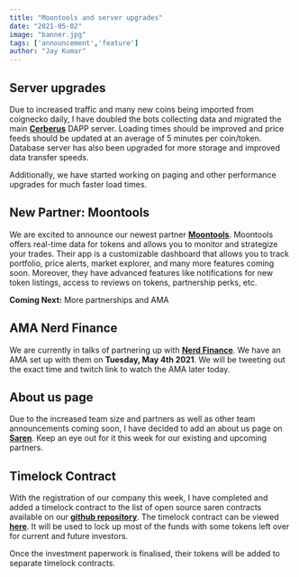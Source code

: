 ```yaml
---
title: "Moontools and server upgrades"
date: "2021-05-02"
image: "banner.jpg"
tags: ['announcement','feature']
author: "Jay Kumar"
---
```


Server upgrades
-----------
Due to increased traffic and many new coins being imported from coignecko daily, I have doubled the bots collecting data
and migrated the main **[Cerberus](http://cerberus.saren.io/)** DAPP server. Loading times should be improved and price
feeds should be updated at an average of 5 minutes per coin/token. Database server has also been upgraded for more
storage and improved data transfer speeds.

Additionally, we have started working on paging and other performance upgrades for much faster load times.

New Partner: Moontools
-----------
We are excited to announce our newest partner **[Moontools](https://www.moontools.io/)**. Moontools offers real-time
data for tokens and allows you to monitor and strategize your trades. Their app is a customizable dashboard that allows
you to track portfolio, price alerts, market explorer, and many more features coming soon. Moreover, they have advanced
features like notifications for new token listings, access to reviews on tokens, partnership perks, etc.

**Coming Next:** More partnerships and AMA

AMA Nerd Finance
-------------------
We are currently in talks of partnering up with **[Nerd Finance](http://nerd.finance/)**. We have an AMA set up with
them on **Tuesday, May 4th 2021**. We will be tweeting out the exact time and twitch link to watch the AMA later today.

About us page
-------------
Due to the increased team size and partners as well as other team announcements coming soon, I have decided to add an
about us page on **[Saren](http://saren.io/)**. Keep an eye out for it this week for our existing and upcoming partners.

Timelock Contract
-------------------
With the registration of our company this week, I have completed and added a timelock contract to the list of open
source saren contracts available on our **[github repository](https://github.com/saren-io/saren-contracts)**. The
timelock contract can be
viewed **[here](https://github.com/saren-io/saren-contracts/blob/main/contracts/token/utils/timelock.sol)**. It will be
used to lock up most of the funds with some tokens left over for current and future investors.

Once the investment paperwork is finalised, their tokens will be added to separate timelock contracts.